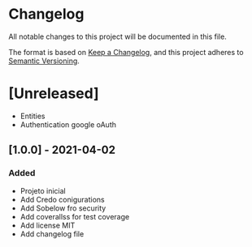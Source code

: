 # Changelog
All notable changes to this project will be documented in this file.

The format is based on [Keep a Changelog](https://keepachangelog.com/en/1.0.0/),
and this project adheres to [Semantic Versioning](https://semver.org/spec/v2.0.0.html).

# [Unreleased]
- Entities
- Authentication google oAuth

## [1.0.0] - 2021-04-02

### Added
- Projeto inicial
- Add Credo conigurations
- Add Sobelow fro security
- Add coverallss for test coverage
- Add license MIT
- Add changelog file

